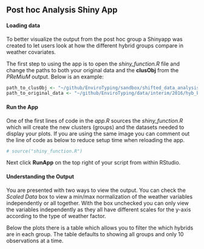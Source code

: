Post hoc Analysis Shiny App
---------------------------

#### Loading data
To better visualize the output from the post hoc group a Shinyapp was created to let users look at how the different hybrid groups compare in weather covariates.

The first step to using the app is to open the *shiny_function.R* file and change the paths to both your original data and the **clusObj** from the *PReMiuM* output.  Below is an example:

```r
path_to_clusObj <- "~/github/EnviroTyping/sandbox/shifted_data_analysis/2016/min_vars_3000_no_outliers/clusObj.rds"
path_to_original_data <- "~/github/EnviroTyping/data/interim/2016/hyb_by_mon_calib_wide_shifted.rds"
```

#### Run the App

One of the first lines of code in the *app.R* sources the *shiny_function.R* which will create the new clusters (groups) and the datasets needed to display your plots.  If you are using the same image you can comment out the line of code as below to reduce setup time when reloading the app.

```r
# source("shiny_function.R")
```

Next click **RunApp** on the top right of your script from within RStudio.

#### Understanding the Output

You are presented with two ways to view the output.  You can check the *Scaled Data* box to view a min/max normalization of the weather variables independently or all together.  With the box unchecked you can only view the variables independently as they all have different scales for the y-axis according to the type of weather factor.

Below the plots there is a table which allows you to filter the which hybrids are in each group.  The table defaults to showing all groups and only 10 observations at a time.
